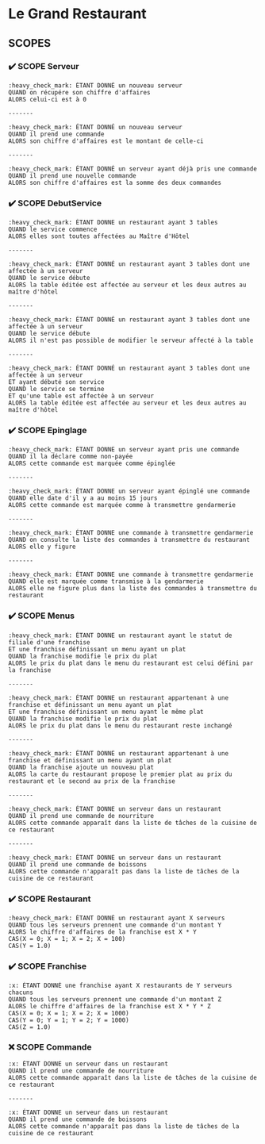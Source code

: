 # Le Grand Restaurant

## SCOPES

### :heavy_check_mark: SCOPE Serveur

    :heavy_check_mark: ÉTANT DONNÉ un nouveau serveur
    QUAND on récupére son chiffre d'affaires
    ALORS celui-ci est à 0

    -------

    :heavy_check_mark: ÉTANT DONNÉ un nouveau serveur
    QUAND il prend une commande
    ALORS son chiffre d'affaires est le montant de celle-ci

    -------

    :heavy_check_mark: ÉTANT DONNÉ un serveur ayant déjà pris une commande
    QUAND il prend une nouvelle commande
    ALORS son chiffre d'affaires est la somme des deux commandes

### :heavy_check_mark: SCOPE DebutService

    :heavy_check_mark: ÉTANT DONNE un restaurant ayant 3 tables
    QUAND le service commence
    ALORS elles sont toutes affectées au Maître d'Hôtel

    -------

    :heavy_check_mark: ÉTANT DONNÉ un restaurant ayant 3 tables dont une affectée à un serveur
    QUAND le service débute
    ALORS la table éditée est affectée au serveur et les deux autres au maître d'hôtel

    -------

    :heavy_check_mark: ÉTANT DONNÉ un restaurant ayant 3 tables dont une affectée à un serveur
    QUAND le service débute
    ALORS il n'est pas possible de modifier le serveur affecté à la table

    -------

    :heavy_check_mark: ÉTANT DONNÉ un restaurant ayant 3 tables dont une affectée à un serveur
    ET ayant débuté son service
    QUAND le service se termine
    ET qu'une table est affectée à un serveur
    ALORS la table éditée est affectée au serveur et les deux autres au maître d'hôtel

### :heavy_check_mark: SCOPE Epinglage

    :heavy_check_mark: ÉTANT DONNE un serveur ayant pris une commande
    QUAND il la déclare comme non-payée
    ALORS cette commande est marquée comme épinglée

    -------

    :heavy_check_mark: ÉTANT DONNE un serveur ayant épinglé une commande
    QUAND elle date d'il y a au moins 15 jours
    ALORS cette commande est marquée comme à transmettre gendarmerie

    -------

    :heavy_check_mark: ÉTANT DONNE une commande à transmettre gendarmerie
    QUAND on consulte la liste des commandes à transmettre du restaurant
    ALORS elle y figure

    -------

    :heavy_check_mark: ÉTANT DONNE une commande à transmettre gendarmerie
    QUAND elle est marquée comme transmise à la gendarmerie
    ALORS elle ne figure plus dans la liste des commandes à transmettre du restaurant

### :heavy_check_mark: SCOPE Menus

    :heavy_check_mark: ÉTANT DONNE un restaurant ayant le statut de filiale d'une franchise
    ET une franchise définissant un menu ayant un plat
    QUAND la franchise modifie le prix du plat
    ALORS le prix du plat dans le menu du restaurant est celui défini par la franchise

    -------

    :heavy_check_mark: ÉTANT DONNE un restaurant appartenant à une franchise et définissant un menu ayant un plat
    ET une franchise définissant un menu ayant le même plat
    QUAND la franchise modifie le prix du plat
    ALORS le prix du plat dans le menu du restaurant reste inchangé

    -------

    :heavy_check_mark: ÉTANT DONNE un restaurant appartenant à une franchise et définissant un menu ayant un plat
    QUAND la franchise ajoute un nouveau plat
    ALORS la carte du restaurant propose le premier plat au prix du restaurant et le second au prix de la franchise

    -------

    :heavy_check_mark: ÉTANT DONNE un serveur dans un restaurant
    QUAND il prend une commande de nourriture
    ALORS cette commande apparaît dans la liste de tâches de la cuisine de ce restaurant

    -------

    :heavy_check_mark: ÉTANT DONNE un serveur dans un restaurant
    QUAND il prend une commande de boissons
    ALORS cette commande n'apparaît pas dans la liste de tâches de la cuisine de ce restaurant

### :heavy_check_mark: SCOPE Restaurant

    :heavy_check_mark: ÉTANT DONNÉ un restaurant ayant X serveurs
    QUAND tous les serveurs prennent une commande d'un montant Y
    ALORS le chiffre d'affaires de la franchise est X * Y
    CAS(X = 0; X = 1; X = 2; X = 100)
    CAS(Y = 1.0)

### :heavy_check_mark: SCOPE Franchise

    :x: ÉTANT DONNÉ une franchise ayant X restaurants de Y serveurs chacuns
    QUAND tous les serveurs prennent une commande d'un montant Z
    ALORS le chiffre d'affaires de la franchise est X * Y * Z
    CAS(X = 0; X = 1; X = 2; X = 1000)
    CAS(Y = 0; Y = 1; Y = 2; Y = 1000)
    CAS(Z = 1.0)

### :x: SCOPE Commande

	:x: ÉTANT DONNE un serveur dans un restaurant
	QUAND il prend une commande de nourriture
	ALORS cette commande apparaît dans la liste de tâches de la cuisine de ce restaurant

    -------

	:x: ÉTANT DONNE un serveur dans un restaurant
	QUAND il prend une commande de boissons
	ALORS cette commande n'apparaît pas dans la liste de tâches de la cuisine de ce restaurant
